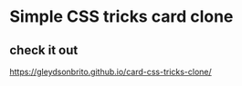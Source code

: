 # Simple CSS tricks card clone

## check it out 

https://gleydsonbrito.github.io/card-css-tricks-clone/

